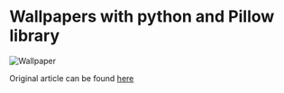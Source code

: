 # Wallpapers with python and Pillow library

![Wallpaper](https://miro.medium.com/max/720/1*JwIief6y1MKKM8rbijpq7Q.webp)

Original article can be found [here](https://medium.com/@najeem/wallpapers-with-python-621693567dba)